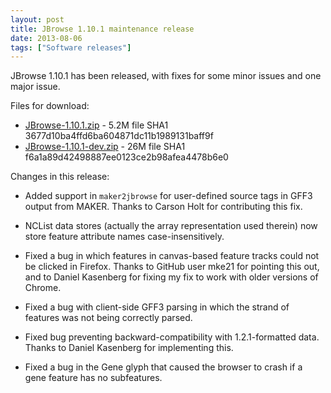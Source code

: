 ```yaml
---
layout: post
title: JBrowse 1.10.1 maintenance release
date: 2013-08-06
tags: ["Software releases"]
---
```


JBrowse 1.10.1 has been released, with fixes for some minor issues and one major issue.

Files for download:

-   [JBrowse-1.10.1.zip](https://jbrowse.org/releases/JBrowse-1.10.1.zip "download JBrowse-1.10.1.zip") - 5.2M
    file SHA1 3677d10ba4ffd6ba604871dc11b1989131baff9f
-   [JBrowse-1.10.1-dev.zip](https://jbrowse.org/releases/JBrowse-1.10.1-dev.zip "download JBrowse-1.10.1-dev.zip") - 26M
    file SHA1 f6a1a89d42498887ee0123ce2b98afea4478b6e0

Changes in this release:

-   Added support in `maker2jbrowse` for user-defined source tags in
    GFF3 output from MAKER. Thanks to Carson Holt for contributing
    this fix.

-   NCList data stores (actually the array representation used therein)
    now store feature attribute names case-insensitively.

-   Fixed a bug in which features in canvas-based feature tracks could
    not be clicked in Firefox. Thanks to GitHub user mke21 for
    pointing this out, and to Daniel Kasenberg for fixing my fix to
    work with older versions of Chrome.

-   Fixed a bug with client-side GFF3 parsing in which the strand of
    features was not being correctly parsed.

-   Fixed bug preventing backward-compatibility with 1.2.1-formatted
    data. Thanks to Daniel Kasenberg for implementing this.

-   Fixed a bug in the Gene glyph that caused the browser to crash if a
    gene feature has no subfeatures.

